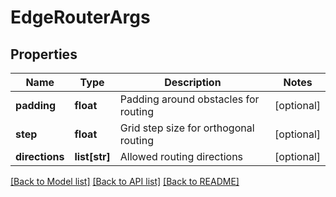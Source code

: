 # EdgeRouterArgs

## Properties
Name | Type | Description | Notes
------------ | ------------- | ------------- | -------------
**padding** | **float** | Padding around obstacles for routing | [optional] 
**step** | **float** | Grid step size for orthogonal routing | [optional] 
**directions** | **list[str]** | Allowed routing directions | [optional] 

[[Back to Model list]](../README.md#documentation-for-models) [[Back to API list]](../README.md#documentation-for-api-endpoints) [[Back to README]](../README.md)

